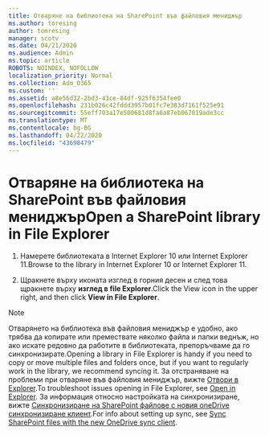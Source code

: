 ```yaml
---
title: Отваряне на библиотека на SharePoint във файловия мениджър
ms.author: toresing
author: tomresing
manager: scotv
ms.date: 04/21/2020
ms.audience: Admin
ms.topic: article
ROBOTS: NOINDEX, NOFOLLOW
localization_priority: Normal
ms.collection: Adm_O365
ms.custom: ''
ms.assetid: a8e56d32-2bd3-43ce-84df-925f6354fee0
ms.openlocfilehash: 231b026c42fddd3957b01fc7e383d7161f525e91
ms.sourcegitcommit: 55eff703a17e500681d8fa6a87eb067019ade3cc
ms.translationtype: MT
ms.contentlocale: bg-BG
ms.lasthandoff: 04/22/2020
ms.locfileid: "43698479"
---
```

# <a name="open-a-sharepoint-library-in-file-explorer"></a><span data-ttu-id="b2015-102">Отваряне на библиотека на SharePoint във файловия мениджър</span><span class="sxs-lookup"><span data-stu-id="b2015-102">Open a SharePoint library in File Explorer</span></span>

1. <span data-ttu-id="b2015-103">Намерете библиотеката в Internet Explorer 10 или Internet Explorer 11.</span><span class="sxs-lookup"><span data-stu-id="b2015-103">Browse to the library in Internet Explorer 10 or Internet Explorer 11.</span></span> 
    
2. <span data-ttu-id="b2015-104">Щракнете върху иконата изглед в горния десен и след това щракнете върху **изглед в file Explorer**.</span><span class="sxs-lookup"><span data-stu-id="b2015-104">Click the View icon in the upper right, and then click **View in File Explorer**.</span></span>
    
> [!NOTE]
> <span data-ttu-id="b2015-105">Отварянето на библиотека във файловия мениджър е удобно, ако трябва да копирате или премествате няколко файла и папки веднъж, но ако искате редовно да работите в библиотеката, препоръчваме да го синхронизирате.</span><span class="sxs-lookup"><span data-stu-id="b2015-105">Opening a library in File Explorer is handy if you need to copy or move multiple files and folders once, but if you want to regularly work in the library, we recommend syncing it.</span></span> <span data-ttu-id="b2015-106">За отстраняване на проблеми при отваряне във файловия мениджър, вижте [Отвори в Explorer](https://go.microsoft.com/fwlink/?linkid=871665).</span><span class="sxs-lookup"><span data-stu-id="b2015-106">To troubleshoot issues opening in File Explorer, see [Open in Explorer](https://go.microsoft.com/fwlink/?linkid=871665).</span></span> <span data-ttu-id="b2015-107">За информация относно настройката на синхронизиране, вижте [Синхронизиране на SharePoint файлове с новия oneDrive синхронизиране клиент](https://go.microsoft.com/fwlink/?linkid=871666).</span><span class="sxs-lookup"><span data-stu-id="b2015-107">For info about setting up sync, see [Sync SharePoint files with the new OneDrive sync client](https://go.microsoft.com/fwlink/?linkid=871666).</span></span> 
  

